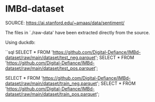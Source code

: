# IMBd-dataset

SOURCE: https://ai.stanford.edu/~amaas/data/sentiment/

The files in ´./raw-data' have been extracted directly from the source.




Using duckdb:


``sql
SELECT * FROM 'https://github.com/Digital-Defiance/IMBd-dataset/raw/main/dataset/test_neg.parquet';
SELECT * FROM 'https://github.com/Digital-Defiance/IMBd-dataset/raw/main/dataset/test_pos.parquet';

SELECT * FROM 'https://github.com/Digital-Defiance/IMBd-dataset/raw/main/dataset/train_neg.parquet';
SELECT * FROM 'https://github.com/Digital-Defiance/IMBd-dataset/raw/main/dataset/train_pos.parquet';

```
